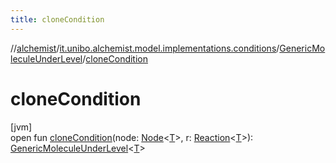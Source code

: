 ```yaml
---
title: cloneCondition
---
```

//[alchemist](../../../index.html)/[it.unibo.alchemist.model.implementations.conditions](../index.html)/[GenericMoleculeUnderLevel](index.html)/[cloneCondition](clone-condition.html)



# cloneCondition



[jvm]\
open fun [cloneCondition](clone-condition.html)(node: [Node](../../it.unibo.alchemist.model.interfaces/-node/index.html)<[T](../../it.unibo.alchemist.model.implementations.environments/-limited-continuos2-d/index.html)>, r: [Reaction](../../it.unibo.alchemist.model.interfaces/-reaction/index.html)<[T](../../it.unibo.alchemist.model.implementations.environments/-limited-continuos2-d/index.html)>): [GenericMoleculeUnderLevel](index.html)<[T](../../it.unibo.alchemist.model.implementations.environments/-limited-continuos2-d/index.html)>




